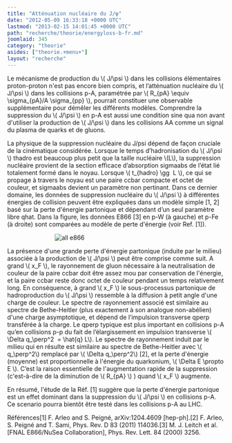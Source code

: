 ```yaml
---
title: "Atténuation nucléaire du J/ψ"
date: "2012-05-09 16:33:18 +0000 UTC"
lastmod: "2013-02-15 14:01:45 +0000 UTC"
path: "recherche/theorie/energyloss-b-fr.md"
joomlaid: 345
category: "theorie"
asides: ["theorie.+menu+"]
layout: "recherche"
---
```

Le mécanisme de production du \\( J/\\psi \\) dans les collisions élémentaires proton-proton n'est pas encore bien compris, et l’atténuation nucléaire du \\( J/\\psi \\) dans les collisions p-A, paramétrée par \\( R\_{pA} \\equiv \\sigma\_{pA}/A \\sigma\_{pp} \\), pourrait constituer une observable supplémentaire pour démêler les différents modèles. Comprendre la suppression du \\( J/\\psi \\) en p-A est aussi une condition sine qua non avant d'utiliser la production de \\( J/\\psi \\) dans les collisions AA comme un signal du plasma de quarks et de gluons.

La physique de la suppression nucléaire du J/psi dépend de façon cruciale de la cinématique considérée. Lorsque le temps d’hadronisation du \\( J/\\psi \\) thadro est beaucoup plus petit que la taille nucléaire \\(L\\), la suppression nucléaire provient de la section efficace d’absorption sigmaabs de l’état lié totalement formé dans le noyau. Lorsque \\( t\_{hadro} \\gg  L \\), ce qui se propage à travers le noyau est une paire ccbar compacte et octet de couleur, et sigmaabs devient un paramètre non pertinant. Dans ce dernier domaine, les données de suppression nucléaire du \\( J/\\psi \\) à différentes énergies de collision peuvent être expliquées dans un modèle simple \[1, 2\] basé sur la perte d'énergie partonique et dépendant d’un seul paramètre libre qhat. Dans la figure, les données E866 \[3\] en p-W (à gauche) et p-Fe (à droite) sont comparées au modèle de perte d'énergie (voir Ref. \[1\]).

                            ![all e866](images/Recherche/TheorieHE/all_e866.jpg)

La présence d'une grande perte d'énergie partonique (induite par le milieu) associée à la production de \\( J/\\psi \\) peut être comprise comme suit. A grand \\( x\_F \\), le rayonnement de gluon nécessaire à la neutralisation de couleur de la paire ccbar doit être assez mou par conservation de l'énergie, et la paire ccbar reste donc octet de couleur pendant un temps relativement long. En conséquence, à grand \\( x\_F \\) le sous-processus partonique de hadroproduction du \\( J/\\psi \\) ressemble à la diffusion à petit angle d'une charge de couleur. Le spectre de rayonnement associé est similaire au spectre de Bethe-Heitler (plus exactement à son analogue non-abélien) d'une charge asymptotique, et dépend de l’impulsion transverse qperp transférée à la charge. Le qperp typique est plus important en collisions p-A qu’en collisions p-p du fait de l’élargissement en impulsion transverse \\( \\Delta q\_\\perp^2  = \\hat{q} L\\). Le spectre de rayonnement induit par le milieu qui en résulte est similaire au spectre de Bethe-Heitler avec \\( q\_\\perp^2\\) remplacé par \\( \\Delta q\_\\perp^2\\) \[2\], et la perte d'énergie (moyenne) est proportionnelle à l'énergie du quarkonium, \\( \\Delta E \\propto E \\). C’est la raison essentielle de l'augmentation rapide de la suppression (c'est-à-dire de la diminution de \\( R\_{pA} \\) ) quand \\( x\_F \\) augmente.

En résumé, l'étude de la Réf. \[1\] suggère que la perte d'énergie partonique est un effet dominant dans la suppression du \\( J/\\psi \\) en collisions p-A. Ce scenario pourra bientôt être testé dans les collisions p-A au LHC.

Références\[1\] F. Arleo and S. Peigné, arXiv:1204.4609 \[hep-ph\].\[2\] F. Arleo, S. Peigné and T. Sami, Phys. Rev. D 83 (2011) 114036.\[3\] M. J. Leitch et al. \[FNAL E866/NuSea Collaboration\], Phys. Rev. Lett. 84 (2000) 3256.
